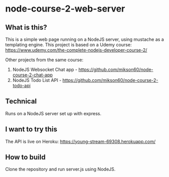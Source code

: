 # node-course-2-web-server

## What is this?
This is a simple web page running on a NodeJS server, using mustache as a templating engine. 
This project is based on a Udemy course: https://www.udemy.com/the-complete-nodejs-developer-course-2/

Other projects from the same course:
1) NodeJS Websocket Chat app - https://github.com/mikson60/node-course-2-chat-app
2) NodeJS Todo List API - https://github.com/mikson60/node-course-2-todo-api

## Technical
Runs on a NodeJS server set up with express.

## I want to try this
The API is live on Heroku: https://young-stream-69308.herokuapp.com/

## How to build 
Clone the repository and run server.js using NodeJS.
